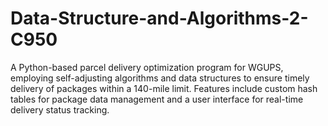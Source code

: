 # Data-Structure-and-Algorithms-2-C950
A Python-based parcel delivery optimization program for WGUPS, employing self-adjusting algorithms and data structures to ensure timely delivery of packages within a 140-mile limit. Features include custom hash tables for package data management and a user interface for real-time delivery status tracking.
